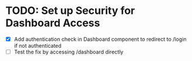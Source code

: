 # TODO: Set up Security for Dashboard Access

- [x] Add authentication check in Dashboard component to redirect to /login if not authenticated
- [ ] Test the fix by accessing /dashboard directly

